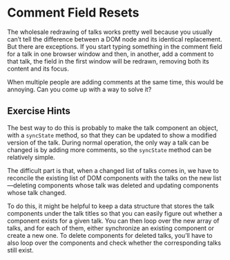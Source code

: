 # Comment Field Resets

The wholesale redrawing of talks works pretty well because you usually can’t tell the difference between a DOM node and its identical replacement. But there are exceptions. If you start typing something in the comment field for a talk in one browser window and then, in another, add a comment to that talk, the field in the first window will be redrawn, removing both its content and its focus.

When multiple people are adding comments at the same time, this would be annoying. Can you come up with a way to solve it?

## Exercise Hints

The best way to do this is probably to make the talk component an object, with a `syncState` method, so that they can be updated to show a modified version of the talk. During normal operation, the only way a talk can be changed is by adding more comments, so the `syncState` method can be relatively simple.

The difficult part is that, when a changed list of talks comes in, we have to reconcile the existing list of DOM components with the talks on the new list—deleting components whose talk was deleted and updating components whose talk changed.

To do this, it might be helpful to keep a data structure that stores the talk components under the talk titles so that you can easily figure out whether a component exists for a given talk. You can then loop over the new array of talks, and for each of them, either synchronize an existing component or create a new one. To delete components for deleted talks, you’ll have to also loop over the components and check whether the corresponding talks still exist.
